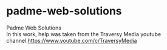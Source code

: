 # padme-web-solutions
Padme Web Solutions<br>
In this work, help was taken from the Traversy Media youtube channel.https://www.youtube.com/c/TraversyMedia
